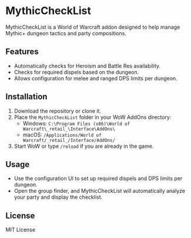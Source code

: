 # MythicCheckList

MythicCheckList is a World of Warcraft addon designed to help manage Mythic+ dungeon tactics and party compositions.

## Features
- Automatically checks for Heroism and Battle Res availability.
- Checks for required dispels based on the dungeon.
- Allows configuration for melee and ranged DPS limits per dungeon.

## Installation
1. Download the repository or clone it.
2. Place the `MythicCheckList` folder in your WoW AddOns directory:
   - Windows: `C:\Program Files (x86)\World of Warcraft\_retail_\Interface\AddOns\`
   - macOS: `/Applications/World of Warcraft/_retail_/Interface/AddOns/`
3. Start WoW or type `/reload` if you are already in the game.

## Usage
- Use the configuration UI to set up required dispels and DPS limits per dungeon.
- Open the group finder, and MythicCheckList will automatically analyze your party and display the checklist.

## License
MIT License
